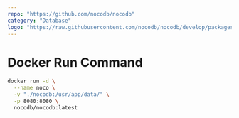 ```yaml
---
repo: "https://github.com/nocodb/nocodb"
category: "Database"
logo: "https://raw.githubusercontent.com/nocodb/nocodb/develop/packages/nc-gui/assets/img/icons/512x512.png"
---
```


# Docker Run Command

```bash
docker run -d \
  --name noco \
  -v "./nocodb:/usr/app/data/" \
  -p 8080:8080 \
  nocodb/nocodb:latest
```
